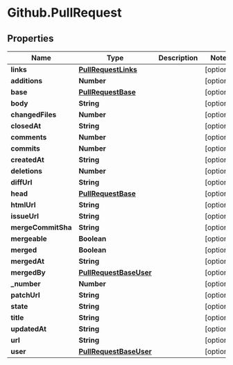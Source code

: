 # Github.PullRequest

## Properties

Name | Type | Description | Notes
------------ | ------------- | ------------- | -------------
**links** | [**PullRequestLinks**](PullRequestLinks.md) |  | [optional] 
**additions** | **Number** |  | [optional] 
**base** | [**PullRequestBase**](PullRequestBase.md) |  | [optional] 
**body** | **String** |  | [optional] 
**changedFiles** | **Number** |  | [optional] 
**closedAt** | **String** |  | [optional] 
**comments** | **Number** |  | [optional] 
**commits** | **Number** |  | [optional] 
**createdAt** | **String** |  | [optional] 
**deletions** | **Number** |  | [optional] 
**diffUrl** | **String** |  | [optional] 
**head** | [**PullRequestBase**](PullRequestBase.md) |  | [optional] 
**htmlUrl** | **String** |  | [optional] 
**issueUrl** | **String** |  | [optional] 
**mergeCommitSha** | **String** |  | [optional] 
**mergeable** | **Boolean** |  | [optional] 
**merged** | **Boolean** |  | [optional] 
**mergedAt** | **String** |  | [optional] 
**mergedBy** | [**PullRequestBaseUser**](PullRequestBaseUser.md) |  | [optional] 
**_number** | **Number** |  | [optional] 
**patchUrl** | **String** |  | [optional] 
**state** | **String** |  | [optional] 
**title** | **String** |  | [optional] 
**updatedAt** | **String** |  | [optional] 
**url** | **String** |  | [optional] 
**user** | [**PullRequestBaseUser**](PullRequestBaseUser.md) |  | [optional] 


